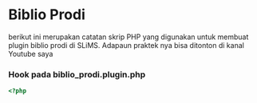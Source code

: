 # Biblio Prodi
berikut ini merupakan catatan skrip PHP yang digunakan untuk membuat plugin biblio prodi di SLiMS. Adapaun praktek nya bisa ditonton di kanal Youtube saya

### Hook pada biblio_prodi.plugin.php
```php
<?php

```
